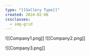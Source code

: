 ```yaml
---
type: "[[Gallery Type]]"
created: 2024-02-06
cssclasses:
  - img-grid
---
```

![[Company1.png]]
![[Company2.png]]

![[Company3.png]]